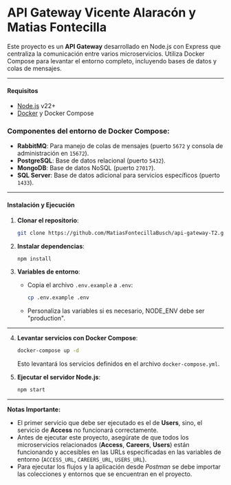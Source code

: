 # API Gateway Vicente Alaracón y Matias Fontecilla

Este proyecto es un **API Gateway** desarrollado en Node.js con Express que centraliza la comunicación entre varios microservicios. Utiliza Docker Compose para levantar el entorno completo, incluyendo bases de datos y colas de mensajes.

---

#### Requisitos
   - [Node.js](https://nodejs.org/) v22+
   - [Docker](https://www.docker.com/) y Docker Compose



### **Componentes del entorno de Docker Compose**:
   - **RabbitMQ**: Para manejo de colas de mensajes (puerto `5672` y consola de administración en `15672`).
   - **PostgreSQL**: Base de datos relacional (puerto `5432`).
   - **MongoDB**: Base de datos NoSQL (puerto `27017`).
   - **SQL Server**: Base de datos adicional para servicios específicos (puerto `1433`).

---

#### Instalación y Ejecución

1. **Clonar el repositorio**:
   ```bash
   git clone https://github.com/MatiasFontecillaBusch/api-gateway-T2.git
   ```

2. **Instalar dependencias**:
   ```bash
   npm install
   ```
3. **Variables de entorno**:
   - Copia el archivo `.env.example` a `.env`:
     ```bash
     cp .env.example .env
     ```
   - Personaliza las variables si es necesario, NODE_ENV debe ser "production".
---
4. **Levantar servicios con Docker Compose**:
   ```bash
   docker-compose up -d
   ```

   Esto levantará los servicios definidos en el archivo `docker-compose.yml`.

5. **Ejecutar el servidor Node.js**:
   ```bash
   npm start
   ```
---

**Notas Importante:**
- El primer servicio que debe ser ejecutado es el de **Users**, sino, el servicio de **Access** no funcionará correctamente.
- Antes de ejecutar este proyecto, asegúrate de que todos los microservicios relacionados (**Access**, **Careers**, **Users**) están funcionando y accesibles en las URLs especificadas en las variables de entorno (`ACCESS_URL`, `CAREERS_URL`, `USERS_URL`). 
- Para ejecutar los flujos y la aplicación desde *Postman* se debe importar las colecciones y entornos que se encuentran en el proyecto.